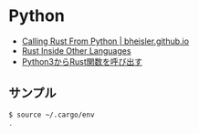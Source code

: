 # Python

- [Calling Rust From Python | bheisler.github.io](https://bheisler.github.io/post/calling-rust-in-python/)
- [Rust Inside Other Languages](https://doc.rust-lang.org/1.2.0/book/rust-inside-other-languages.html)
- [Python3からRust関数を呼び出す](https://qiita.com/0ncorhynchus/items/9bc48b4e074bfd6fc689)

## サンプル

~~~bash
$ source ~/.cargo/env
.
~~~